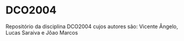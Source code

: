 # DCO2004
Repositório da disciplina DCO2004 cujos autores são: Vicente Ângelo, Lucas Saraiva e Jõao Marcos 
